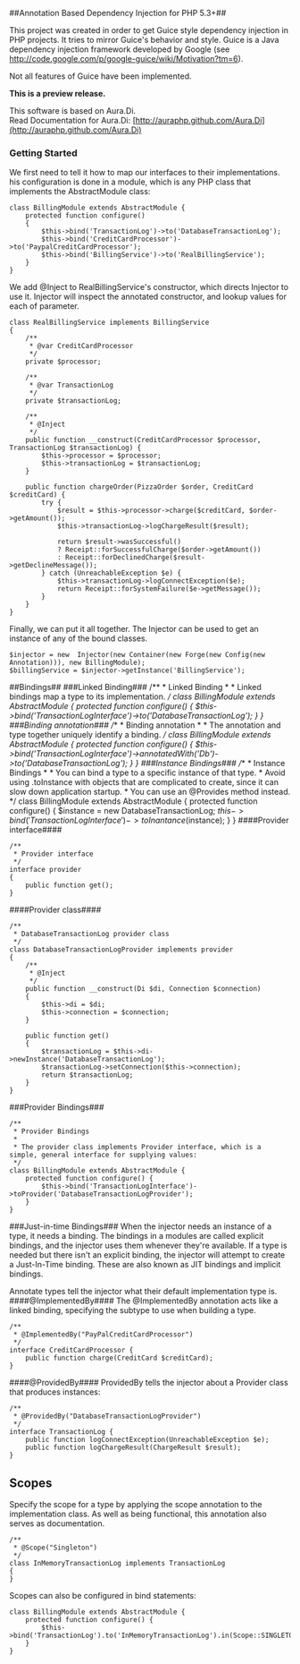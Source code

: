 ##Annotation Based Dependency Injection for PHP 5.3+##

This project was created in order to get Guice style dependency injection in PHP projects. It tries to mirror Guice's behavior and style. Guice is a Java dependency injection framework developed by Google (see http://code.google.com/p/google-guice/wiki/Motivation?tm=6).

Not all features of Guice have been implemented.

<b>This is a preview release.</b>

This software is based on Aura.Di.<br>
Read Documentation for Aura.Di: [http://auraphp.github.com/Aura.Di](http://auraphp.github.com/Aura.Di)

### Getting Started ###
We first need to tell it how to map our interfaces to their implementations.
his configuration is done in a module, which is any PHP class that implements the AbstractModule class:

	class BillingModule extends AbstractModule {
	    protected function configure()
	    {
	        $this->bind('TransactionLog')->to('DatabaseTransactionLog');
	        $this->bind('CreditCardProcessor')->to('PaypalCreditCardProcessor');
	        $this->bind('BillingService')->to('RealBillingService');
	    }
	}

We add @Inject to RealBillingService's constructor, which directs Injector to use it.
Injector will inspect the annotated constructor, and lookup values for each of parameter.

	class RealBillingService implements BillingService
	{
	    /**
	     * @var CreditCardProcessor
	     */
	    private $processor;

	    /**
	     * @var TransactionLog
	     */
	    private $transactionLog;

	    /**
	     * @Inject
	     */
	    public function __construct(CreditCardProcessor $processor, TransactionLog $transactionLog) {
	        $this->processor = $processor;
	        $this->transactionLog = $transactionLog;
	    }

	    public function chargeOrder(PizzaOrder $order, CreditCard $creditCard) {
	        try {
	            $result = $this->processor->charge($creditCard, $order->getAmount());
	            $this->transactionLog->logChargeResult($result);

	            return $result->wasSuccessful()
	            ? Receipt::forSuccessfulCharge($order->getAmount())
	            : Receipt::forDeclinedCharge($result->getDeclineMessage());
	        } catch (UnreachableException $e) {
	            $this->transactionLog->logConnectException($e);
	            return Receipt::forSystemFailure($e->getMessage());
	        }
	    }
	}

Finally, we can put it all together. The Injector can be used to get an instance of any of the bound classes.

	$injector = new	 Injector(new Container(new Forge(new Config(new Annotation))), new BillingModule);
	$billingService = $injector->getInstance('BillingService');

##Bindings##
###Linked Binding###
	/**
	 * Linked Binding
	 *
	 * Linked bindings map a type to its implementation.
	 */
	class BillingModule extends AbstractModule {
	    protected function configure() {
	        $this->bind('TransactionLogInterface')->to('DatabaseTransactionLog');
	    }
	}
###Binding annotation###
	/**
	 * Binding annotation
	 *
	 * The annotation and type together uniquely identify a binding.
	 */
	class BillingModule extends AbstractModule {
	    protected function configure() {
	        $this->bind('TransactionLogInterface')->annotatedWith('Db')->to('DatabaseTransactionLog');
	    }
	}
###Instance Bindings###
	/**
	 * Instance Bindings
	 *
	 * You can bind a type to a specific instance of that type.
	 * Avoid using .toInstance with objects that are complicated to create, since it can slow down application startup.
	 * You can use an @Provides method instead.
	 */
	class BillingModule extends AbstractModule {
	    protected function configure() {
	        $instance = new DatabaseTransactionLog;
	        $this->bind('TransactionLogInterface')->toInantance($instance);
	    }
	}
####Provider interface####

	/**
	 * Provider interface
	 */
	interface provider
	{
	    public function get();
	}
####Provider class####

	/**
	 * DatabaseTransactionLog provider class
	 */
	class DatabaseTransactionLogProvider implements provider
	{
	    /**
	     * @Inject
	     */
	    public function __construct(Di $di, Connection $connection)
	    {
	        $this->di = $di;
	        $this->connection = $connection;
	    }

	    public function get()
	    {
	        $transactionLog = $this->di->newInstance('DatabaseTransactionLog');
	        $transactionLog->setConnection($this->connection);
	        return $transactionLog;
	    }
	}
###Provider Bindings###

	/**
	 * Provider Bindings
	 *
	 * The provider class implements Provider interface, which is a simple, general interface for supplying values:
	 */
	class BillingModule extends AbstractModule {
	    protected function configure() {
	        $this->bind('TransactionLogInterface')->toProvider('DatabaseTransactionLogProvider');
	    }
	}
###Just-in-time Bindings###
When the injector needs an instance of a type, it needs a binding.
The bindings in a modules are called explicit bindings, and the injector uses them whenever they're available.
If a type is needed but there isn't an explicit binding, the injector will attempt to create a Just-In-Time binding.
These are also known as JIT bindings and implicit bindings.

Annotate types tell the injector what their default implementation type is.
####@ImplementedBy####
The @ImplementedBy annotation acts like a linked binding, specifying the subtype to use when building a type.

	/**
	 * @ImplementedBy("PayPalCreditCardProcessor")
	 */
	interface CreditCardProcessor {
	    public function charge(CreditCard $creditCard);
	}
####@ProvidedBy####
ProvidedBy tells the injector about a Provider class that produces instances:

	/**
	 * @ProvidedBy("DatabaseTransactionLogProvider")
	 */
	interface TransactionLog {
	    public function logConnectException(UnreachableException $e);
	    public function logChargeResult(ChargeResult $result);
	}
## Scopes ##
Specify the scope for a type by applying the scope annotation to the implementation class.
As well as being functional, this annotation also serves as documentation.

	/**
	 * @Scope("Singleton")
	 */
	class InMemoryTransactionLog implements TransactionLog
	{
	}
Scopes can also be configured in bind statements:

	class BillingModule extends AbstractModule {
	    protected function configure() {
	        $this->bind('TransactionLog').to('InMemoryTransactionLog').in(Scope::SINGLETON);
	    }
	}
